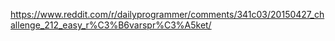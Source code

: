 https://www.reddit.com/r/dailyprogrammer/comments/341c03/20150427_challenge_212_easy_r%C3%B6varspr%C3%A5ket/
